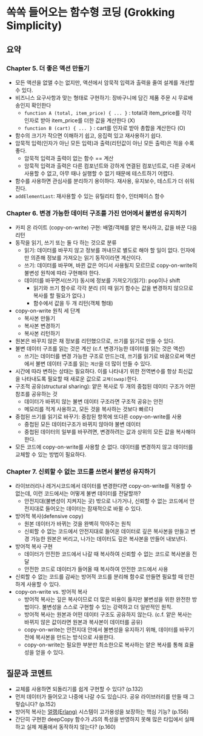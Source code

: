 # 쏙쏙 들어오는 함수형 코딩 (Grokking Simplicity)

## 요약

### Chapter 5. 더 좋은 액션 만들기
- 모든 액션을 없앨 수는 없지만, 액션에서 암묵적 입력과 출력을 줄여 설계를 개선할 수 있다.
- 비즈니스 요구사항과 맞는 형태로 구현하기: 장바구니에 담긴 제품 주문 시 무료배송인지 확인한다
  - `function A (total, item_price) { ... }` : total과 item_price를 각각 인자로 받아 item_price를 더한 값을 계산한다 (X)
  - `function B (cart) { ... }` : cart를 인자로 받아 총합을 계산한다 (O)
- 함수의 크기가 작으면 이해하기 쉽고, 응집력 있고 재사용하기 쉽다.
- 암묵적 입력(인자가 아닌 모든 입력)과 출력(리턴값이 아닌 모든 출력)은 적을 수록 좋다.
  - 암묵적 입력과 출력이 없는 함수 == 계산
  - 암묵적 입력과 출력은 다른 컴포넌트와 강하게 연결된 컴포넌트로, 다른 곳에서 사용할 수 없고, 아무 때나 실행할 수 없기 때문에 테스트하기 어렵다.
- 함수를 사용하면 관심사를 분리하기 용이하다. 재사용, 유지보수, 테스트가 더 쉬워진다.
- `addElementLast`: 재사용할 수 있는 유틸리티 함수, 인터페이스 함수


### Chapter 6. 변경 가능한 데이터 구조를 가진 언어에서 불변성 유지하기
- 카피 온 라이트 (copy-on-write) 구현: 배열/객체를 얕은 복사하고, 값을 바꾼 다음 리턴
- 동작을 읽기, 쓰기 또는 둘 다 하는 것으로 분류
  - 읽기: 데이터를 바꾸지 않고 정보를 꺼내므로 별도로 해야 할 일이 없다. 인자에만 의존해 정보를 가져오는 읽기 동작이라면 계산이다.
  - 쓰기: 데이터를 바꾸며, 바뀐 값은 어디서 사용될지 모르므로 copy-on-write의 불변성 원칙에 따라 구현해야 한다.
  - 데이터를 바꾸면서(쓰기) 동시에 정보를 가져오기(읽기): pop이나 shift
    - 읽기와 쓰기 함수로 각각 분리 (이 때 읽기 함수는 값을 변경하지 않으므로 복사를 할 필요가 없다.)
    - 함수에서 값을 두 개 리턴(객체 형태)
- copy-on-write 원칙 세 단계
  - 복사본 만들기
  - 복사본 변경하기
  - 복사본 리턴하기
- 원본은 바꾸지 않은 채 정보를 리턴했으므로, 쓰기를 읽기로 만들 수 있다. 
- 불변 데이터 구조를 읽는 것은 계산 (c.f. 변경가능한 데이터를 읽는 것은 액션)
  - 쓰기는 데이터를 변경 가능한 구조로 만드는데, 쓰기를 읽기로 바꿈으로써 액션에서 불변 데이터 구조를 읽는 `계산`을 더 많이 만들 수 있다. 
- 시간에 따라 변하는 상태는 필요하다. 이를 나타내기 위한 전역변수를 항상 최신값을 나타내도록 필요할 때 새로운 값으로 `교체(swap)`한다.
- 구조적 공유(structural sharing): 얕은 복사로 두 개의 중첩된 데이터 구조가 어떤 참조를 공유하는 것
  - 데이터가 바뀌지 않는 불변 데이터 구조라면 구조적 공유는 안전
  - 메모리를 적게 사용하고, 모든 것을 복사하는 것보다 빠르다
- 중첩된 쓰기를 읽기로 바꾸기: 중찹된 항목에 또다른 copy-on-write를 사용
  - 중첩된 모든 데이터구조가 바뀌지 않아야 불변 데이터
  - 중첩된 데이터의 일부를 바꾸려면, 변경하려는 값과 상위의 모든 값을 복사해야 한다.
- 모든 코드에 copy-on-write를 사용할 순 없다. 데이터를 변경하지 않고 데이터를 교체할 수 있는 방법이 필요하다.

### Chapter 7. 신뢰할 수 없는 코드를 쓰면서 불변성 유지하기
- 라이브러리나 레거시코드에서 데이터를 변경한다면 copy-on-write를 적용할 수 없는데, 이런 코드에서는 어떻게 불변 데이터를 전달할까?
  - 안전지대(불변성이 지켜지는 곳) 밖으로 나가거나, 신뢰할 수 없는 코드에서 안전지대로 들어오는 데이터는 잠재적으로 바뀔 수 있다. 
- 방어적 복사(defensive copy)
  - 원본 데이터가 바뀌는 것을 완벽히 막아주는 원칙
  - 신뢰할 수 없는 코드에서 안전지대로 들어온 데이터로 깊은 복사본을 만들고 변경 가능한 원본은 버리고, 나가는 데이터도 깊은 복사본을 만들어 내보낸다.
- 방어적 복사 구현
  - 데이터가 안전한 코드에서 나갈 때 복사하여 신뢰할 수 없는 코드로 복사본을 전달
  - 안전한 코드로 데이터가 들어올 때 복사하여 안전한 코드에서 사용
- 신뢰할 수 없는 코드를 감싸는 방어적 코드를 분리해 함수로 만들면 필요할 때 안전하게 사용할 수 있다. 
- copy-on-write vs. 방어적 복사
  - 방어적 복사는 깊은 복사이므로 더 많은 비용이 들지만 불변성을 위한 완전한 방법이다.  불변성을 스스로 구현할 수 있는 강력하고 더 일반적인 원칙.
  - 방어적 복사는 원본과 어떤 데이터 구조도 공유하지 않는다. (c.f. 얕은 복사는 바뀌지 않은 값이라면 원본과 복사본이 데이터를 공유)
  - copy-on-write는 안전지대 안에서 불변성을 유지하기 위해, 데이터를 바꾸기 전에 복사본을 만드는 방식으로 사용한다.
  - copy-on-write는 필요한 부분만 최소한으로 복사하는 얕은 복사를 통해 효율성을 얻을 수 있다.

## 질문과 코멘트
- 교체를 사용하면 되돌리기를 쉽게 구현할 수 있다? (p.132)
- 먼저 데이터가 들어오고 나중에 나갈 수도 있습니다. 공유 라이브러리를 만들 때 그렇습니다? (p.152)
- 방어적 복사는 [얼랭(Erlang)](https://www.erlang.org) 시스템이 고가용성을 보장하는 핵심 기능? (p.156)
- 간단히 구현한 deepCopy 함수가 JS의 특성을 반영하지 못해 많은 타입에서 실패하고 실제 제품에서 동작하지 않는다? (p.160) 
